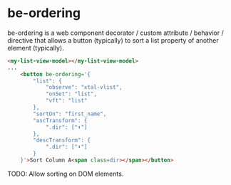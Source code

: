 # be-ordering

be-ordering is a web component decorator / custom attribute / behavior / directive that allows a button (typically) to sort a list property of another element (typically).

```html
<my-list-view-model></my-list-view-model>
...
    <button be-ordering='{
        "list": {
            "observe": "xtal-vlist",
            "onSet": "list",
            "vft": "list"
        },
        "sortOn": "first_name",
        "ascTransform": {
            ".dir": ["⬆️"]
        },
        "descTransform": {
            ".dir": ["⬇️"]
        }
    }'>Sort Column A<span class=dir></span></button>
```

TODO:  Allow sorting on DOM elements.
